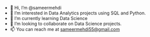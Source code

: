 - 👋 Hi, I’m @sameermehdi
- 👀 I’m interested in Data Analytics projects using SQL and Python.
- 🌱 I’m currently learning Data Science
- 💞️  I’m looking to collaborate on Data Science projects.
- 📫 You can reach me at sameermehdi55@gmail.com
<!---
sameermehdi/sameermehdi is a ✨ special ✨ repository because its `README.md` (this file) appears on your GitHub profile.
You can click the Preview link to take a look at your changes.
--->
